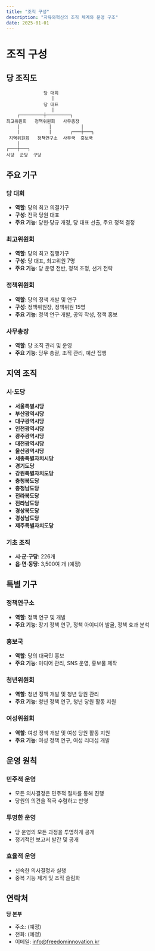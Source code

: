 ```yaml
---
title: "조직 구성"
description: "자유와혁신의 조직 체계와 운영 구조"
date: 2025-01-01
---
```


# 조직 구성

## 당 조직도

```
              당 대회
                 |
              당 대표
                 |
    ┌─────────┼─────────┐
최고위원회   정책위원회   사무총장
    |           |           |
    |           |       ┌───┼───┐
 지역위원회   정책연구소  사무국  홍보국
    |
┌───┼───┐
시당  군당  구당
```

## 주요 기구

### 당 대회
- **역할**: 당의 최고 의결기구
- **구성**: 전국 당원 대표
- **주요 기능**: 당헌·당규 개정, 당 대표 선출, 주요 정책 결정

### 최고위원회
- **역할**: 당의 최고 집행기구
- **구성**: 당 대표, 최고위원 7명
- **주요 기능**: 당 운영 전반, 정책 조정, 선거 전략

### 정책위원회
- **역할**: 당의 정책 개발 및 연구
- **구성**: 정책위원장, 정책위원 15명
- **주요 기능**: 정책 연구·개발, 공약 작성, 정책 홍보

### 사무총장
- **역할**: 당 조직 관리 및 운영
- **주요 기능**: 당무 총괄, 조직 관리, 예산 집행

## 지역 조직

### 시·도당
- **서울특별시당**
- **부산광역시당**
- **대구광역시당**
- **인천광역시당**
- **광주광역시당**
- **대전광역시당**
- **울산광역시당**
- **세종특별자치시당**
- **경기도당**
- **강원특별자치도당**
- **충청북도당**
- **충청남도당**
- **전라북도당**
- **전라남도당**
- **경상북도당**
- **경상남도당**
- **제주특별자치도당**

### 기초 조직
- **시·군·구당**: 226개
- **읍·면·동당**: 3,500여 개 (예정)

## 특별 기구

### 정책연구소
- **역할**: 정책 연구 및 개발
- **주요 기능**: 장기 정책 연구, 정책 아이디어 발굴, 정책 효과 분석

### 홍보국
- **역할**: 당의 대국민 홍보
- **주요 기능**: 미디어 관리, SNS 운영, 홍보물 제작

### 청년위원회
- **역할**: 청년 정책 개발 및 청년 당원 관리
- **주요 기능**: 청년 정책 연구, 청년 당원 활동 지원

### 여성위원회
- **역할**: 여성 정책 개발 및 여성 당원 활동 지원
- **주요 기능**: 여성 정책 연구, 여성 리더십 개발

## 운영 원칙

### 민주적 운영
- 모든 의사결정은 민주적 절차를 통해 진행
- 당원의 의견을 적극 수렴하고 반영

### 투명한 운영
- 당 운영의 모든 과정을 투명하게 공개
- 정기적인 보고서 발간 및 공개

### 효율적 운영
- 신속한 의사결정과 실행
- 중복 기능 제거 및 조직 슬림화

## 연락처

**당 본부**
- 주소: (예정)
- 전화: (예정)
- 이메일: info@freedominnovation.kr 